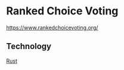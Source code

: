 # Ranked Choice Voting
https://www.rankedchoicevoting.org/

## Technology
[Rust](https://www.rust-lang.org/)
